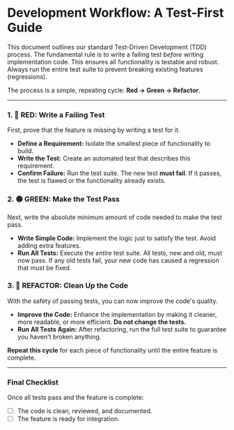 # Development Workflow: A Test-First Guide

This document outlines our standard Test-Driven Development (TDD) process. The fundamental rule is to write a failing test *before* writing implementation code. This ensures all functionality is testable and robust. Always run the entire test suite to prevent breaking existing features (regressions).

The process is a simple, repeating cycle: **Red -> Green -> Refactor**.

---

### 1. 🔴 RED: Write a Failing Test

First, prove that the feature is missing by writing a test for it.

*   **Define a Requirement:** Isolate the smallest piece of functionality to build.
*   **Write the Test:** Create an automated test that describes this requirement.
*   **Confirm Failure:** Run the test suite. The new test **must fail**. If it passes, the test is flawed or the functionality already exists.

### 2. 🟢 GREEN: Make the Test Pass

Next, write the absolute minimum amount of code needed to make the test pass.

*   **Write Simple Code:** Implement the logic just to satisfy the test. Avoid adding extra features.
*   **Run All Tests:** Execute the *entire* test suite. All tests, new and old, must now pass. If any old tests fail, your new code has caused a regression that must be fixed.

### 3. 🔵 REFACTOR: Clean Up the Code

With the safety of passing tests, you can now improve the code's quality.

*   **Improve the Code:** Enhance the implementation by making it cleaner, more readable, or more efficient. **Do not change the tests.**
*   **Run All Tests Again:** After refactoring, run the full test suite to guarantee you haven't broken anything.

**Repeat this cycle** for each piece of functionality until the entire feature is complete.

---

### Final Checklist

Once all tests pass and the feature is complete:

- [ ] The code is clean, reviewed, and documented.
- [ ] The feature is ready for integration.